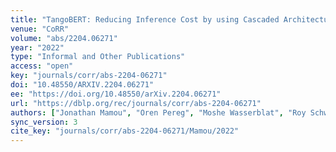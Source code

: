 ```yaml
---
title: "TangoBERT: Reducing Inference Cost by using Cascaded Architecture."
venue: "CoRR"
volume: "abs/2204.06271"
year: "2022"
type: "Informal and Other Publications"
access: "open"
key: "journals/corr/abs-2204-06271"
doi: "10.48550/ARXIV.2204.06271"
ee: "https://doi.org/10.48550/arXiv.2204.06271"
url: "https://dblp.org/rec/journals/corr/abs-2204-06271"
authors: ["Jonathan Mamou", "Oren Pereg", "Moshe Wasserblat", "Roy Schwartz"]
sync_version: 3
cite_key: "journals/corr/abs-2204-06271/Mamou/2022"
---
```

